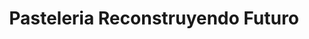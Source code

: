 ---
title: "Pasteleria Reconstruyendo Futuro"
url: /zinacantepec/pasteleria-reconstruyendo-futuro/
shop: pastelería
---
